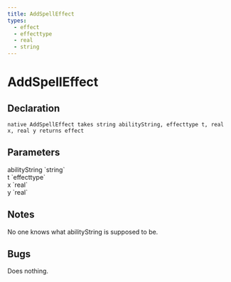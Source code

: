 ```yaml
---
title: AddSpellEffect
types:
  - effect
  - effecttype
  - real
  - string
---
```


# AddSpellEffect

## Declaration

```
native AddSpellEffect takes string abilityString, effecttype t, real x, real y returns effect
```

## Parameters
<dl>
  <dt>abilityString `string`</dt>
  <dd></dd>

  <dt>t `effecttype`</dt>
  <dd></dd>

  <dt>x `real`</dt>
  <dd></dd>

  <dt>y `real`</dt>
  <dd></dd>
</dl>

## Notes 
No one knows what abilityString is supposed to be.

## Bugs 
Does nothing.